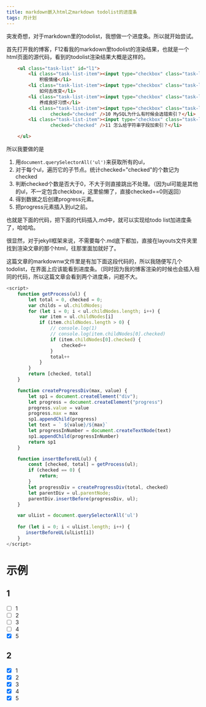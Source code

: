 ```yaml
---
title: markdown嵌入html之markdown todolist的进度条
tags: 月计划
---
```


突发奇想，对于markdown里的todolist，我想做一个进度条。所以就开始尝试。
<!--more-->

首先打开我的博客，F12看我的markdown里todolist的渲染结果，也就是一个html页面的源代码，看到的todolist渲染结果大概是这样的。
```html
    <ul class="task-list" id="l1">
        <li class="task-list-item"><input type="checkbox" class="task-list-item-checkbox" disabled="disabled" />《幸福课》9
            积极情绪</li>
        <li class="task-list-item"><input type="checkbox" class="task-list-item-checkbox" disabled="disabled" />《幸福课》10
            如何去改变</li>
        <li class="task-list-item"><input type="checkbox" class="task-list-item-checkbox" disabled="disabled" />《幸福课》11
            养成良好习惯</li>
        <li class="task-list-item"><input type="checkbox" class="task-list-item-checkbox" disabled="disabled"
                checked="checked" />10 MySQL为什么有时候会选错索引？</li>
        <li class="task-list-item"><input type="checkbox" class="task-list-item-checkbox" disabled="disabled"
                checked="checked" />11 怎么给字符串字段加索引？</li>

    </ul>
```

所以我要做的是
1. 用`document.querySelectorAll('ul')`来获取所有的ul，
2. 对于每个ul，遍历它的子节点。统计checked="checked"的个数记为checked
3. 判断checked个数是否大于0，不大于则直接跳出不处理。（因为ul可能是其他的ul，不一定包含checkbox，这里偷懒了，直接checked==0则返回）
3. 得到数据之后创建progress元素。
4. 把progress元素插入到ul之前。

也就是下面的代码，把下面的代码插入.md中，就可以实现给todo list加进度条了，哈哈哈。

很显然，对于jekyll框架来说，不需要每个.md底下都加，直接在layouts文件夹里找到渲染文章的那个html，往那里面加就好了。

这篇文章的markdownw文件里是有加下面这段代码的，所以我随便写几个todolist，在界面上应该能看到进度条。（同时因为我的博客渲染的时候也会插入相同的代码，所以这篇文章会看到两个进度条，问题不大。


```js
<script>
    function getProcess(ul) {
        let total = 0, checked = 0;
        var childs = ul.childNodes;
        for (let i = 0; i < ul.childNodes.length; i++) {
            var item = ul.childNodes[i]
            if (item.childNodes.length > 0) {
                // console.log(1)
                // console.log(item.childNodes[0].checked)
                if (item.childNodes[0].checked) {
                    checked++
                }
                total++
            }
        }
        return [checked, total]
    }

    function createProgressDiv(max, value) {
        let sp1 = document.createElement("div");
        let progress = document.createElement("progress")
        progress.value = value
        progress.max = max
        sp1.appendChild(progress)
        let text = ` ${value}/${max}`
        let progressInNumber = document.createTextNode(text)
        sp1.appendChild(progressInNumber)
        return sp1
    }

    function insertBeforeUL(ul) {
        const [checked, total] = getProcess(ul);
        if (checked == 0) {
            return;
        }
        let progressDiv = createProgressDiv(total, checked)
        let parentDiv = ul.parentNode;
        parentDiv.insertBefore(progressDiv, ul);
    }

    var ulList = document.querySelectorAll('ul')
 
    for (let i = 0; i < ulList.length; i++) {
       insertBeforeUL(ulList[i])
    }
</script>
```
# 示例

## 1 
- [ ]  1
- [ ]  2
- [ ]  3
- [ ]  4
- [x]  5

## 2
- [x]  1
- [x]  2
- [x]  3
- [x]  4
- [x]  5

<script>
    function getProcess(ul) {
        let total = 0, checked = 0;
        var childs = ul.childNodes;
        for (let i = 0; i < ul.childNodes.length; i++) {
            var item = ul.childNodes[i]
            if (item.childNodes.length > 0) {
                // console.log(1)
                // console.log(item.childNodes[0].checked)
                if (item.childNodes[0].checked) {
                    checked++
                }
                total++
            }
        }
        return [checked, total]
    }

    function createProgressDiv(max, value) {
        let sp1 = document.createElement("div");
        let progress = document.createElement("progress")
        progress.value = value
        progress.max = max
        sp1.appendChild(progress)
        let text = ` ${value}/${max}`
        let progressInNumber = document.createTextNode(text)
        sp1.appendChild(progressInNumber)
        return sp1
    }

    function insertBeforeUL(ul) {
        const [checked, total] = getProcess(ul);
        if (checked == 0) {
            return;
        }
        let progressDiv = createProgressDiv(total, checked)
        let parentDiv = ul.parentNode;
        parentDiv.insertBefore(progressDiv, ul);
    }

    var ulList = document.querySelectorAll('ul')
 
    for (let i = 0; i < ulList.length; i++) {
       insertBeforeUL(ulList[i])
    }
</script>